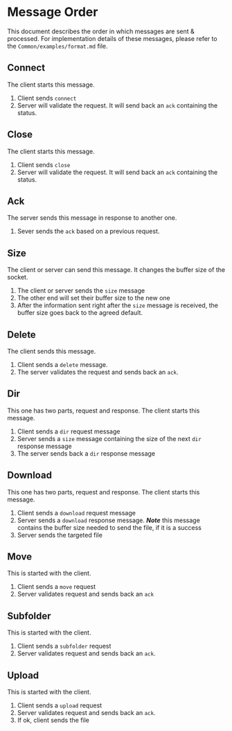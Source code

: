 # Message Order

This document describes the order in which messages are sent & processed.
For implementation details of these messages, please refer to the `Common/examples/format.md` file. 

## Connect

The client starts this message.
1. Client sends `connect`
2. Server will validate the request. It will send back an `ack` containing the status.

## Close

The client starts this message.
1. Client sends `close`
2. Server will validate the request. It will send back an `ack` containing the status.

## Ack

The server sends this message in response to another one.
1. Sever sends the `ack` based on a previous request.

## Size

The client or server can send this message. It changes the buffer size of the socket. 
1. The client or server sends the `size` message
2. The other end will set their buffer size to the new one
3. After the information sent right after the `size` message is received, the buffer size goes back to the agreed default.

## Delete

The client sends this message.
1. Client sends a `delete` message.
2. The server validates the request and sends back an `ack`.

## Dir

This one has two parts, request and response. The client starts this message.
1. Client sends a `dir` request message
2. Server sends a `size` message containing the size of the next `dir` response message
3. The server sends back a `dir` response message

## Download

This one has two parts, request and response. The client starts this message.
1. Client sends a `download` request message
2. Server sends a `download` response message. ***Note*** this message contains the buffer size needed to send the file, if it is a success
3. Server sends the targeted file

## Move

This is started with the client.
1. Client sends a `move` request
2. Server validates request and sends back an `ack`

## Subfolder

This is started with the client.
1. Client sends a `subfolder` request
2. Server validates request and sends back an `ack`.

## Upload

This is started with the client.
1. Client sends a `upload` request
2. Server validates request and sends back an `ack`.
3. If ok, client sends the file